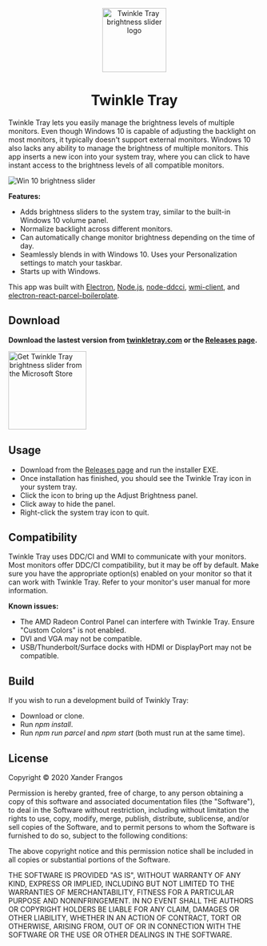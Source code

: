 <p align="center">
  <img src="https://raw.githubusercontent.com/xanderfrangos/twinkle-tray/master/src/assets/logo.png" width="128px" height="128px" alt="Twinkle Tray brightness slider logo">
</p>
<h1 align="center">Twinkle Tray</h1>

Twinkle Tray lets you easily manage the brightness levels of multiple monitors. Even though Windows 10 is capable of adjusting the backlight on most monitors, it typically doesn't support external monitors. Windows 10 also lacks any ability to manage the brightness of multiple monitors. This app inserts a new icon into your system tray, where you can click to have instant access to the brightness levels of all compatible monitors. 

<img src="https://raw.githubusercontent.com/xanderfrangos/twinkle-tray/gh-pages/assets/img/twinkle-tray-screenshot.jpg" alt="Win 10 brightness slider" />

**Features:**
- Adds brightness sliders to the system tray, similar to the built-in Windows 10 volume panel.
- Normalize backlight across different monitors.
- Can automatically change monitor brightness depending on the time of day.
- Seamlessly blends in with Windows 10. Uses your Personalization settings to match your taskbar.
- Starts up with Windows.

This app was built with [Electron](https://electronjs.org/), [Node.js](https://nodejs.org/), [node-ddcci](https://github.com/hensm/node-ddcci), [wmi-client](https://github.com/R-Vision/wmi-client), and [electron-react-parcel-boilerplate](<https://github.com/kumarryogeshh/electron-react-parcel-boilerplate>).

## Download

**Download the lastest version from [twinkletray.com](https://twinkletray.com/) or the [Releases page](https://github.com/xanderfrangos/twinkle-tray/releases).**

<a href="https://www.microsoft.com/store/apps/9PLJWWSV01LK" target="_blank"><img width="156" src="https://crushee.app/assets/img/ms-store.svg" alt="Get Twinkle Tray brightness slider from the Microsoft Store"></a>

## Usage

- Download from the [Releases page](https://github.com/xanderfrangos/twinkle-tray/releases) and run the installer EXE.
- Once installation has finished, you should see the Twinkle Tray icon in your system tray. 
- Click the icon to bring up the Adjust Brightness panel. 
- Click away to hide the panel.
- Right-click the system tray icon to quit.

## Compatibility
Twinkle Tray uses DDC/CI and WMI to communicate with your monitors. Most monitors offer DDC/CI compatibility, but it may be off by default. Make sure you have the appropriate option(s) enabled on your monitor so that it can work with Twinkle Tray. Refer to your monitor's user manual for more information.

**Known issues:**
- The AMD Radeon Control Panel can interfere with Twinkle Tray. Ensure "Custom Colors" is not enabled.
- DVI and VGA may not be compatible.
- USB/Thunderbolt/Surface docks with HDMI or DisplayPort may not be compatible. 

## Build
If you wish to run a development build of Twinkly Tray:

- Download or clone.
- Run *npm install*.
- Run *npm run parcel* and *npm start* (both must run at the same time).

## License

Copyright © 2020 Xander Frangos

Permission is hereby granted, free of charge, to any person obtaining a copy of this software and associated documentation files (the "Software"), to deal in the Software without restriction, including without limitation the rights to use, copy, modify, merge, publish, distribute, sublicense, and/or sell copies of the Software, and to permit persons to whom the Software is furnished to do so, subject to the following conditions:

The above copyright notice and this permission notice shall be included in all copies or substantial portions of the Software.

THE SOFTWARE IS PROVIDED "AS IS", WITHOUT WARRANTY OF ANY KIND, EXPRESS OR IMPLIED, INCLUDING BUT NOT LIMITED TO THE WARRANTIES OF MERCHANTABILITY, FITNESS FOR A PARTICULAR PURPOSE AND NONINFRINGEMENT. IN NO EVENT SHALL THE AUTHORS OR COPYRIGHT HOLDERS BE LIABLE FOR ANY CLAIM, DAMAGES OR OTHER LIABILITY, WHETHER IN AN ACTION OF CONTRACT, TORT OR OTHERWISE, ARISING FROM, OUT OF OR IN CONNECTION WITH THE SOFTWARE OR THE USE OR OTHER DEALINGS IN THE SOFTWARE.
